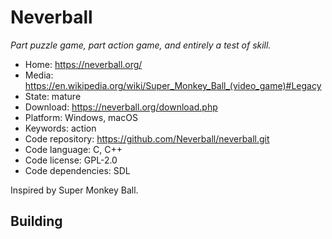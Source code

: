# Neverball

_Part puzzle game, part action game, and entirely a test of skill._

- Home: https://neverball.org/
- Media: https://en.wikipedia.org/wiki/Super_Monkey_Ball_(video_game)#Legacy
- State: mature
- Download: https://neverball.org/download.php
- Platform: Windows, macOS
- Keywords: action
- Code repository: https://github.com/Neverball/neverball.git
- Code language: C, C++
- Code license: GPL-2.0
- Code dependencies: SDL

Inspired by Super Monkey Ball.

## Building

